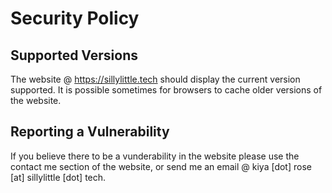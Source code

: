 # Security Policy

## Supported Versions

The website @ https://sillylittle.tech should display the current version supported.
It is possible sometimes for browsers to cache older versions of the website.

## Reporting a Vulnerability

If you believe there to be a vunderability in the website please use the contact me section of the website, or send me an email @ kiya [dot] rose [at] sillylittle [dot] tech.
